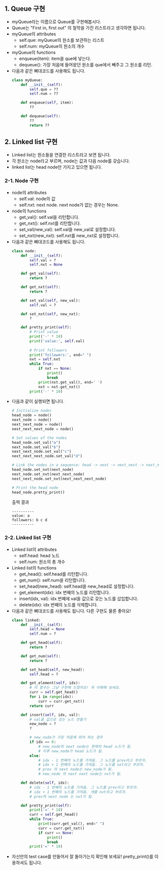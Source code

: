 ## 1. Queue 구현
- myQueue라는 이름으로 Queue를 구현해봅시다.
- Queue는 "First in, first out" 의 철학을 가진 리스트라고 생각하면 됩니다.
- myQueue의 attributes
    - self.que: myQueue의 원소를 보관하는 리스트
    - self.num: myQueue의 원소의 개수
- myQueue의 functions
    - enqueue(item): item을 que에 넣는다.
    - dequeue(): 가장 처음에 들어왔던 원소를 que에서 빼주고 그 원소를 리턴.
- 다음과 같은 뼈대코드를 사용해도 됩니다.
    ```python
    class myQueue:
        def __init__(self):
            self.que = ??
            self.num = ??

        def enqueue(self, item):
            ??

        def dequeue(self):
            ??
            return ??
    ```

## 2. Linked list 구현
- Linked list는 원소들을 연결한 리스트라고 보면 됩니다.
- 각 원소는 node라고 부르며, node는 값과 다음 node를 갖습니다.
- linked list는 head node만 가지고 있으면 됩니다.

### 2-1. Node 구현
- node의 attributes
    - self.val: node의 값
    - self.nxt: next node. next node가 없는 경우는 None.
- node의 functions
    - get_val(): self.val을 리턴합니다.
    - get_nxt(): self.nxt를 리턴합니다.
    - set_val(new_val): self.val을 new_val로 설정합니다.
    - set_nxt(new_nxt): self.nxt를 new_nxt로 설정합니다.
- 다음과 같은 뼈대코드를 사용해도 됩니다.
    ```python
    class node:
        def __init__(self):
            self.val = ?
            self.nxt = None

        def get_val(self):
            return ?

        def get_nxt(self):
            return ?

        def set_val(self, new_val):
            self.val = ?

        def set_nxt(self, new_nxt):
            ?

        def pretty_print(self):
            # Print value
            print('-' * 10)
            print('value:', self.val)
            
            # Print followers
            print('followers:', end=" ")
            nxt = self.nxt
            while True:
                if nxt == None:
                    print()
                    break
                print(nxt.get_val(), end=' ')
                nxt = nxt.get_nxt()
            print('-' * 10)

    ```
- 다음과 같이 실행되면 됩니다.
    ```python
    # Initialize nodes
    head_node = node()
    next_node = node()
    next_next_node = node()
    next_next_next_node = node()

    # Set values of the nodes
    head_node.set_val("a")
    next_node.set_val("b")
    next_next_node.set_val("c")
    next_next_next_node.set_val("d")

    # Link the nodes in a sequence: head -> next -> next_next -> next_next_next
    head_node.set_nxt(next_node)
    next_node.set_nxt(next_next_node)
    next_next_node.set_nxt(next_next_next_node)

    # Print the head node
    head_node.pretty_print()
    ```
    출력 결과
    ```
    ----------
    value: a
    followers: b c d 
    ----------
    ```

### 2-2. Linked list 구현
- Linked list의 attributes
    - self.head: head 노드
    - self.num: 원소의 총 개수
- Linked list의 functions
    - get_head(): self.head를 리턴합니다.
    - get_num(): self.num을 리턴합니다.
    - set_head(new_head): self.head을 new_head로 설정합니다.
    - get_element(idx): idx 번째의 노드를 리턴합니다.
    - insert(idx, val): idx 번째에 val을 값으로 갖는 노드를 삽입합니다.
    - delete(idx): idx 번째의 노드를 삭제합니다.
- 다음과 같은 뼈대코드를 사용해도 됩니다. 다른 구현도 물론 좋아요!
    ```python
    class linked:
        def __init__(self):
            self.head = None
            self.num = ?

        def get_head(self):
            return ?

        def get_num(self):
            return ?

        def set_head(self, new_head):
            self.head = ?

        def get_element(self, idx):
            # 이 함수는 그냥 구현해 드렸어요! 꼭 이해해 보세요.
            curr = self.get_head()
            for i in range(idx):
                curr = curr.get_nxt()
            return curr

        def insert(self, idx, val):
            # val을 값으로 갖는 노드 만들기
            new_node = ?
            ?

            # new_node가 가장 처음에 와야 하는 경우
            if idx == 0:
                # new_node의 next node는 현재의 head 노드가 됨.
                # 이후 new_node가 head 노드가 됨.
            else:
                # idx - 1 번째의 노드를 가져옴. 그 노드를 prev라고 부르자.
                # idx + 1 번째의 노드를 가져옴. 그 노드를 nxt라고 부르자.
                # prev 의 next node는 new_node가 됨.
                # new_node 의 next next node는 nxt가 됨.

        def delete(self, idx):
            # idx - 1 번째의 노드를 가져옴. 그 노드를 prev라고 부르자.
            # idx + 1 번째의 노드를 가져옴. 걔를 nxt라고 부르자.
            # prev의 next node 는 nxt가 됨.

        def pretty_print(self):
            print('=' * 10)
            curr = self.get_head()
            while True:
                print(curr.get_val(), end=" ")
                curr = curr.get_nxt()
                if curr == None:
                    print()
                    break
            print('=' * 10)
    ```
- 자신만의 test case를 만들어서 잘 돌아가는지 확인해 보세요! pretty_print()를 이용하셔도 됩니다.
